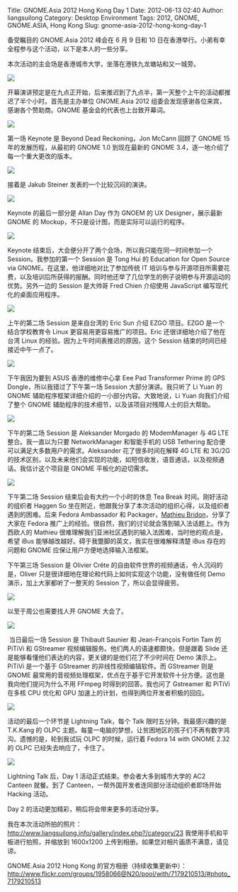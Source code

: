 Title: GNOME.Asia 2012 Hong Kong Day 1
Date: 2012-06-13 02:40
Author: liangsuilong
Category: Desktop Environment
Tags: 2012, GNOME, GNOME.ASIA, Hong Kong
Slug: gnome-asia-2012-hong-kong-day-1

备受瞩目的 GNOME.Asia 2012 峰会在 6 月 9 日和 10
日在香港举行。小弟有幸全程参与这个活动，以下是本人的一些分享。

本次活动的主会场是香港城市大学，坐落在港铁九龙塘站和又一城旁。

[![](http://linuxtoy.org/img/2012/06/IMAG0019.jpg)](http://linuxtoy.org/img/2012/06/IMAG0019.jpg)

开幕演讲预定是在九点正开始，后来推迟到了九点半，第一天整个上午的活动都推迟了半个小时。首先是主办单位
GNOME.Asia 2012 组委会发现感谢各位来宾，感谢各个赞助商。GNOME
基金会的代表也上台致开幕词。

[![](http://linuxtoy.org/img/2012/06/IMG_20120609_094159.jpg)](http://linuxtoy.org/img/2012/06/IMG_20120609_094159.jpg)

第一场 Keynote 是 Beyond Dead Reckoning，Jon McCann 回顾了 GNOME 15
年的发展历程，从最初的 GNOME 1.0 到现在最新的 GNOME
3.4，逐一地介绍了每一个重大更改的版本。

[![](http://linuxtoy.org/img/2012/06/IMG_20120609_101206.jpg)](http://linuxtoy.org/img/2012/06/IMG_20120609_101206.jpg)

接着是 Jakub Steiner 发表的一个比较沉闷的演讲。

[![](http://linuxtoy.org/img/2012/06/IMG_20120609_102035.jpg)](http://linuxtoy.org/img/2012/06/IMG_20120609_102035.jpg)

Keynote 的最后一部分是 Allan Day 作为 GNOEM 的 UX Designer，展示最新
GNOME 的 Mockup，不只是设计图，而是实际可以运行的程序。

[![](http://linuxtoy.org/img/2012/06/IMG_20120609_103947.jpg)](http://linuxtoy.org/img/2012/06/IMG_20120609_103947.jpg)

Keynote 结束后，大会便分开了两个会场，所以我只能在同一时间参加一个
Session。我参加的第一个 Session 是 Tong Hui 的 Education for Open Source
via GNOME。在这里，他详细地对比了参加传统 IT
培训与参与开源项目所需要花费，以及培训后所获得的报酬。同时他还举了几位学生的例子说明参与开源运动的优势。另外一边的
Session 是大帅哥 Fred Chien 介绍使用 JavaScript
编写现代化的桌面应用程序。

[![](http://linuxtoy.org/img/2012/06/IMG_20120609_113238.jpg)](http://linuxtoy.org/img/2012/06/IMG_20120609_113238.jpg)

上午的第二场 Session 是来自台湾的 Eric Sun 介绍 EZGO 项目。EZGO
是一个结合学校教育令 Linux 更容易用更容易推广的项目。Eric
还很详细地介绍了他在台湾 Linux 的经验。因为上午时间表推迟的原因，这个
Session 结束的时间已经接近中午一点了。

[![](http://linuxtoy.org/img/2012/06/IMG_20120609_121441.jpg)](http://linuxtoy.org/img/2012/06/IMG_20120609_121441.jpg)

下午我因为要到 ASUS 香港的维修中心拿 Eee Pad Transformer Prime 的 GPS
Dongle，所以我错过了下午第一场 Session 大部分演讲。我只听了 Li Yuan 的
GNOME 辅助程序框架详细介绍的一小部分内容。大致地说，Li Yuan
向我们介绍了整个 GNOME
辅助程序的技术细节，以及该项目对残障人士的巨大帮助。

[![](http://linuxtoy.org/img/2012/06/IMG_20120609_144922.jpg)](http://linuxtoy.org/img/2012/06/IMG_20120609_144922.jpg)

下午的第二场 Session 是 Aleksander Morgado 的 ModemManager 与 4G LTE
整合。我一直以为只要 NetworkManager 和智能手机的 USB Tethering
配合便可以满足大多数用户的需求。Aleksander 花了很多时间在解释 4G LTE 和
3G/2G
的技术区别，以及未来他们会实现的功能，如短信收发，语音通话，以及视频通话。我估计这个项目是
GNOME 平板化的迫切需求。

[![](http://linuxtoy.org/img/2012/06/IMG_20120609_152037.jpg)](http://linuxtoy.org/img/2012/06/IMG_20120609_152037.jpg)

下午第二场 Session 结束后会有大约一个小时的休息 Tea Break
时间。刚好活动的组织者 Haggen So
坐在附近，他跟我分享了本次活动的组织心得，以及组织者遇到的困难。后来
Fedora Ambassador 和 Packager，[Mathieu
Bridon](http://fedoraproject.org/wiki/User:Bochecha)，分享了大家在
Fedora
推广上的经验。很自然，我们的讨论就会落到输入法话题上。作为西欧人的
Mathieu 很难理解我们亚洲社区遇到的输入法困难，当时他的观点是，希望 iBus
能够越改越好。碍于我蹩脚的英文，我实在很难解释清楚 iBus 存在的问题和
GNOME 应保让用户方便地选择输入法框架。

下午第三场 Session 是 Olivier Crête
的自由软件世界的视频通话，令人沉闷的是，Oliver
只是很详细地在理论和代码上如何实现这个功能，没有做任何 Demo
演示，加上大家都听了一整天的 Session 了，所以会显得疲劳。

[![](http://linuxtoy.org/img/2012/06/IMG_20120609_162049.jpg)](http://linuxtoy.org/img/2012/06/IMG_20120609_162049.jpg)

以至于周公也需要找人开 GNOME 大会了。

[![](http://linuxtoy.org/img/2012/06/IMG_20120609_172341.jpg)](http://linuxtoy.org/img/2012/06/IMG_20120609_172341.jpg)

 当日最后一场 Session 是 Thibault Saunier 和 Jean-François Fortin Tam 的
PiTiVi 和 GStreamer 视频编辑服务。他们两人的语速都颇快，但是跟着 Slide
还是能够看懂他们表达的内容，更关键的是他们花了不少时间在 Demo
演示上。PiTiVi 是一个基于 GStreamer 的非线性视频编辑软件。而 GStreamer
则是 GNOME
最常用的音视频处理框架，优点在于基于它开发软件十分方便。这也是我向他们提问为什么不用
FFmpeg 时得到的回答。我也问了 Gstreamer 和 PiTiVi 在多核 CPU 优化和 GPU
加速上的计划，也得到两位开发者积极的回应。

[![](http://linuxtoy.org/img/2012/06/IMG_20120609_171821.jpg)](http://linuxtoy.org/img/2012/06/IMG_20120609_171821.jpg)

活动的最后一个环节是 Lightning Talk，每个 Talk
限时五分钟。我最感兴趣的是 T.K.Kang 的 OLPC
主题。每童一电脑的梦想，让贫困地区的孩子们不再有数字鸿沟。遗憾的是，轮到我试玩
OLPC 的时候，运行着 Fedora 14 with GNOME 2.32 的 OLPC
已经失去响应了，卡住了。

[![](http://linuxtoy.org/img/2012/06/IMG_20120609_175237.jpg)](http://linuxtoy.org/img/2012/06/IMG_20120609_175237.jpg)

Lightning Talk 后，Day 1 活动正式结束。参会者大多到城市大学的 AC2
Canteen 就餐。到了 Canteen，一帮外国开发者连同部分活动组织者即场开始
Hacking 活动。

Day 2 的活动更加精彩，稍后将会带来更多的活动分享。

我在本次活动所拍的照片：<http://www.liangsuilong.info/gallery/index.php?/category/23> 我使用手机和平板进行拍照，并缩放到
1600x1200 上传到相册。如果您对相片画质不满意，请见谅。

GNOME.Asia 2012 Hong Kong
的官方相册（持续收集更新中）：<http://www.flickr.com/groups/1958066@N20/pool/with/7179210513/#photo_7179210513>
